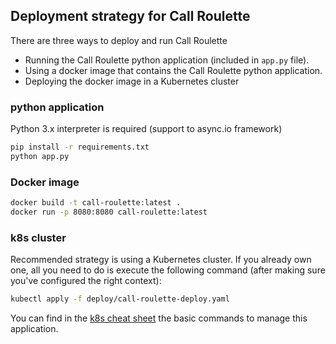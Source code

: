 ## Deployment strategy for Call Roulette

There are three ways to deploy and run Call Roulette

- Running the Call Roulette python application (included in `app.py` file).
- Using a docker image that contains the Call Roulette python application.
- Deploying the docker image in a Kubernetes cluster

### python application

Python 3.x interpreter is required (support to async.io framework)

```bash
pip install -r requirements.txt
python app.py
```

### Docker image

```bash
docker build -t call-roulette:latest .
docker run -p 8080:8080 call-roulette:latest
```

### k8s cluster

Recommended strategy is using a Kubernetes cluster. If you already own one,
all you need to do is execute the following command (after making sure you've
configured the right context):

```bash
kubectl apply -f deploy/call-roulette-deploy.yaml
```

You can find in the [k8s cheat sheet](k8s-cheat-sheet.md) the basic commands
to manage this application.

